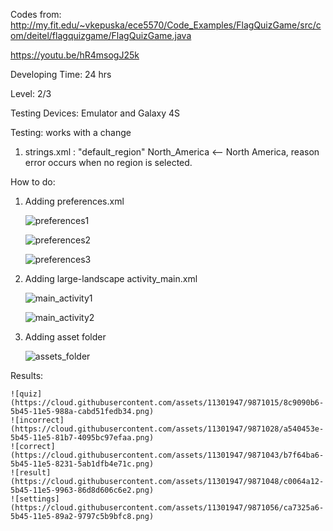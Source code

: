 Codes from:
http://my.fit.edu/~vkepuska/ece5570/Code_Examples/FlagQuizGame/src/com/deitel/flagquizgame/FlagQuizGame.java

https://youtu.be/hR4msogJ25k

Developing Time: 24 hrs

Level: 2/3

Testing Devices: Emulator and Galaxy 4S

Testing: works with a change

1. strings.xml : "default_region" North_America <--  North America, reason error occurs when no region is selected.

How to do:

1. Adding preferences.xml

	![preferences1](https://cloud.githubusercontent.com/assets/11301947/9871466/b4e206b4-5b48-11e5-843e-d5ced3a4e932.png)

	![preferences2](https://cloud.githubusercontent.com/assets/11301947/9871495/e4461ce2-5b48-11e5-9a03-8a943e49ae29.png)

	![preferences3](https://cloud.githubusercontent.com/assets/11301947/9871505/f714bc5c-5b48-11e5-8b0a-e1016f3e1942.png)

2. Adding large-landscape activity_main.xml

	![main_activity1](https://cloud.githubusercontent.com/assets/11301947/9871661/fd20980e-5b49-11e5-9453-af9b357bda15.png)

	![main_activity2](https://cloud.githubusercontent.com/assets/11301947/9871666/1092f512-5b4a-11e5-87e0-1f2e0108a89d.png)
	
3. Adding asset folder

	![assets_folder](https://cloud.githubusercontent.com/assets/11301947/9871812/56cfcc12-5b4a-11e5-802b-be2fb73552c1.png)

Results:

	![quiz](https://cloud.githubusercontent.com/assets/11301947/9871015/8c9090b6-5b45-11e5-988a-cabd51fedb34.png)
	![incorrect](https://cloud.githubusercontent.com/assets/11301947/9871028/a540453e-5b45-11e5-81b7-4095bc97efaa.png)
	![correct](https://cloud.githubusercontent.com/assets/11301947/9871043/b7f64ba6-5b45-11e5-8231-5ab1dfb4e71c.png)
	![result](https://cloud.githubusercontent.com/assets/11301947/9871048/c0064a12-5b45-11e5-9963-86d8d606c6e2.png)
	![settings](https://cloud.githubusercontent.com/assets/11301947/9871056/ca7325a6-5b45-11e5-89a2-9797c5b9bfc8.png)












